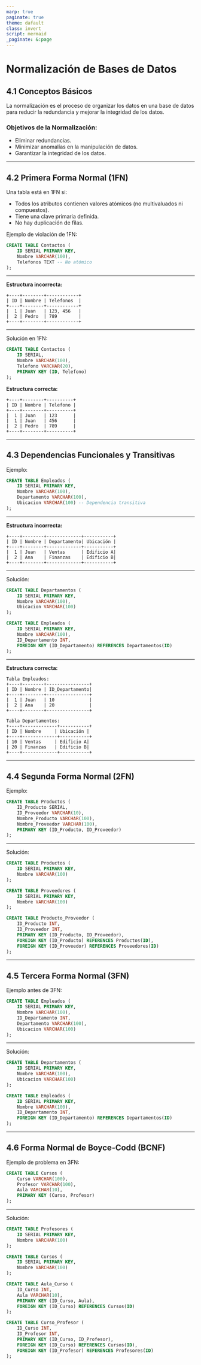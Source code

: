```yaml
---
marp: true
paginate: true
theme: dafault
class: invert
script: mermaid
_paginate: &:page
---
```


# Normalización de Bases de Datos

## 4.1 Conceptos Básicos

La normalización es el proceso de organizar los datos en una base de datos para reducir la redundancia y mejorar la integridad de los datos.

### Objetivos de la Normalización:

- Eliminar redundancias.
- Minimizar anomalías en la manipulación de datos.
- Garantizar la integridad de los datos.

---

## 4.2 Primera Forma Normal (1FN)

Una tabla está en 1FN si:
- Todos los atributos contienen valores atómicos (no multivaluados ni compuestos).
- Tiene una clave primaria definida.
- No hay duplicación de filas.

Ejemplo de violación de 1FN:

```sql
CREATE TABLE Contactos (
    ID SERIAL PRIMARY KEY,
    Nombre VARCHAR(100),
    Telefonos TEXT -- No atómico
);
```
---

**Estructura incorrecta:**

```
+----+--------+------------+
| ID | Nombre | Telefonos  |
+----+--------+------------+
|  1 | Juan   | 123, 456   |
|  2 | Pedro  | 789        |
+----+--------+------------+
```

---

Solución en 1FN:

```sql
CREATE TABLE Contactos (
    ID SERIAL,
    Nombre VARCHAR(100),
    Telefono VARCHAR(20),
    PRIMARY KEY (ID, Telefono)
);
```

**Estructura correcta:**

```
+----+--------+----------+
| ID | Nombre | Telefono |
+----+--------+----------+
|  1 | Juan   | 123      |
|  1 | Juan   | 456      |
|  2 | Pedro  | 789      |
+----+--------+----------+
```

---

## 4.3 Dependencias Funcionales y Transitivas

Ejemplo:

```sql
CREATE TABLE Empleados (
    ID SERIAL PRIMARY KEY,
    Nombre VARCHAR(100),
    Departamento VARCHAR(100),
    Ubicacion VARCHAR(100) -- Dependencia transitiva
);
```

---

**Estructura incorrecta:**

```
+----+--------+-------------+-----------+
| ID | Nombre | Departamento| Ubicación |
+----+--------+-------------+-----------+
|  1 | Juan   | Ventas      | Edificio A|
|  2 | Ana    | Finanzas    | Edificio B|
+----+--------+-------------+-----------+
```

---


Solución:

```sql
CREATE TABLE Departamentos (
    ID SERIAL PRIMARY KEY,
    Nombre VARCHAR(100),
    Ubicacion VARCHAR(100)
);

CREATE TABLE Empleados (
    ID SERIAL PRIMARY KEY,
    Nombre VARCHAR(100),
    ID_Departamento INT,
    FOREIGN KEY (ID_Departamento) REFERENCES Departamentos(ID)
);
```

---

**Estructura correcta:**

```
Tabla Empleados:
+----+--------+----------------+
| ID | Nombre | ID_Departamento|
+----+--------+----------------+
|  1 | Juan   | 10             |
|  2 | Ana    | 20             |
+----+--------+----------------+

Tabla Departamentos:
+----+-------------+-----------+
| ID | Nombre     | Ubicación |
+----+-------------+-----------+
| 10 | Ventas     | Edificio A|
| 20 | Finanzas   | Edificio B|
+----+-------------+-----------+
```

---

## 4.4 Segunda Forma Normal (2FN)

Ejemplo:

```sql
CREATE TABLE Productos (
    ID_Producto SERIAL,
    ID_Proveedor VARCHAR(10),
    Nombre_Producto VARCHAR(100),
    Nombre_Proveedor VARCHAR(100),
    PRIMARY KEY (ID_Producto, ID_Proveedor)
);
```
---

Solución:

```sql
CREATE TABLE Productos (
    ID SERIAL PRIMARY KEY,
    Nombre VARCHAR(100)
);

CREATE TABLE Proveedores (
    ID SERIAL PRIMARY KEY,
    Nombre VARCHAR(100)
);

CREATE TABLE Producto_Proveedor (
    ID_Producto INT,
    ID_Proveedor INT,
    PRIMARY KEY (ID_Producto, ID_Proveedor),
    FOREIGN KEY (ID_Producto) REFERENCES Productos(ID),
    FOREIGN KEY (ID_Proveedor) REFERENCES Proveedores(ID)
);
```

---

## 4.5 Tercera Forma Normal (3FN)

Ejemplo antes de 3FN:

```sql
CREATE TABLE Empleados (
    ID SERIAL PRIMARY KEY,
    Nombre VARCHAR(100),
    ID_Departamento INT,
    Departamento VARCHAR(100),
    Ubicacion VARCHAR(100)
);
```
---

Solución:

```sql
CREATE TABLE Departamentos (
    ID SERIAL PRIMARY KEY,
    Nombre VARCHAR(100),
    Ubicacion VARCHAR(100)
);

CREATE TABLE Empleados (
    ID SERIAL PRIMARY KEY,
    Nombre VARCHAR(100),
    ID_Departamento INT,
    FOREIGN KEY (ID_Departamento) REFERENCES Departamentos(ID)
);
```

---

## 4.6 Forma Normal de Boyce-Codd (BCNF)

Ejemplo de problema en 3FN:

```sql
CREATE TABLE Cursos (
    Curso VARCHAR(100),
    Profesor VARCHAR(100),
    Aula VARCHAR(10),
    PRIMARY KEY (Curso, Profesor)
);
```
---

Solución:

```sql
CREATE TABLE Profesores (
    ID SERIAL PRIMARY KEY,
    Nombre VARCHAR(100)
);

CREATE TABLE Cursos (
    ID SERIAL PRIMARY KEY,
    Nombre VARCHAR(100)
);

CREATE TABLE Aula_Curso (
    ID_Curso INT,
    Aula VARCHAR(10),
    PRIMARY KEY (ID_Curso, Aula),
    FOREIGN KEY (ID_Curso) REFERENCES Cursos(ID)
);

CREATE TABLE Curso_Profesor (
    ID_Curso INT,
    ID_Profesor INT,
    PRIMARY KEY (ID_Curso, ID_Profesor),
    FOREIGN KEY (ID_Curso) REFERENCES Cursos(ID),
    FOREIGN KEY (ID_Profesor) REFERENCES Profesores(ID)
);
```

